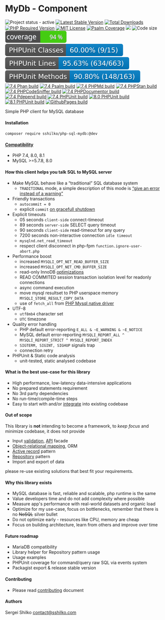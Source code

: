 <!---
This file is part of the sshilko/php-sql-mydb package.

(c) Sergei Shilko <contact@sshilko.com>

MIT License

For the full copyright and license information, please view the LICENSE
file that was distributed with this source code.

@license https://opensource.org/licenses/mit-license.php MIT
-->
MyDb - Component
=================
<p align="left">
	<img src="https://img.shields.io/badge/status-active-success" alt="Project status - active">
	<a href="https://packagist.org/packages/sshilko/php-sql-mydb"><img src="https://poser.pugx.org/sshilko/php-sql-mydb/v/stable" alt="Latest Stable Version"></a>
	<a href="https://packagist.org/packages/sshilko/php-sql-mydb/stats"><img src="https://poser.pugx.org/sshilko/php-sql-mydb/downloads" alt="Total Downloads"></a>
	<a href="https://packagist.org/packages/sshilko/php-sql-mydb"><img src="https://poser.pugx.org/sshilko/php-sql-mydb/require/php" alt="PHP Required Version"></a>
	<a href="https://choosealicense.com/licenses/mit/"><img src="https://poser.pugx.org/sshilko/php-sql-mydb/license" alt="MIT License"></a>
    <a href="https://psalm.dev/docs/running_psalm/command_line_usage/#shepherd">
    <img src="https://shepherd.dev/github/sshilko/php-sql-mydb/coverage.svg" alt="Psalm Coverage"></a>
    <img src="https://hits.seeyoufarm.com/api/count/incr/badge.svg?url=https%3A%2F%2Fgithub.com%2Fsshilko%2Fphp-sql-mydb&count_bg=%2379C83D&title_bg=%23555555&icon=&icon_color=%23E7E7E7&title=hits&edge_flat=false"/>
    <img src="https://img.shields.io/github/languages/code-size/sshilko/php-sql-mydb" alt="Code size">
    <br />
    <img src="https://raw.githubusercontent.com/sshilko/php-sql-mydb/pages/php/phpunit/phpunit-coverage-badge.svg" alt="PHPUnit coverage" />
    <img src="https://raw.githubusercontent.com/sshilko/php-sql-mydb/pages/php/phpunit/phpunit-coverage-badge-classes.svg" alt="PHPUnit classes coverage" />
    <img src="https://raw.githubusercontent.com/sshilko/php-sql-mydb/pages/php/phpunit/phpunit-coverage-badge-lines.svg" alt="PHPUnit lines coverage" />
    <img src="https://raw.githubusercontent.com/sshilko/php-sql-mydb/pages/php/phpunit/phpunit-coverage-badge-methods.svg" alt="PHPUnit methods coverage" />
    <br/>
    <a href="http://sshilko.com/php-sql-mydb/php/phan/"><img src="https://github.com/sshilko/php-sql-mydb/actions/workflows/phpphan.yml/badge.svg" alt="7.4 Phan build"></a>
    <a href="http://sshilko.com/php-sql-mydb/php/psalm/"><img src="https://github.com/sshilko/php-sql-mydb/actions/workflows/phppsalm.yml/badge.svg" alt="7.4 Psalm build"></a>
    <a href="http://sshilko.com/php-sql-mydb/php/phpmd/"><img src="https://github.com/sshilko/php-sql-mydb/actions/workflows/phpmd.yml/badge.svg" alt="7.4 PHPMd build"></a>
    <a href="http://sshilko.com/php-sql-mydb/php/phpstan/"><img src="https://github.com/sshilko/php-sql-mydb/actions/workflows/phpstan.yml/badge.svg" alt="7.4 PHPStan build"></a>
    <a href="http://sshilko.com/php-sql-mydb/php/phpcs/"><img src="https://github.com/sshilko/php-sql-mydb/actions/workflows/phpcs.yml/badge.svg" alt="7.4 PHPCodeSniffer build"></a>
    <a href="http://sshilko.com/php-sql-mydb/php/phpdoc/"><img src="https://github.com/sshilko/php-sql-mydb/actions/workflows/phpdoc.yml/badge.svg" alt="7.4 PHPDocumentor build"></a>
    <a href="http://sshilko.com/php-sql-mydb/php/pdepend/"><img src="https://github.com/sshilko/php-sql-mydb/actions/workflows/phppdepend.yml/badge.svg" alt="7.4 Pdepend build"></a>
    <a href="http://sshilko.com/php-sql-mydb/php/phpunit/html/"><img src="https://github.com/sshilko/php-sql-mydb/actions/workflows/phpunit.yml/badge.svg" alt="7.4 PHPUnit build"></a>
    <a href="https://github.com/sshilko/php-sql-mydb/actions/workflows/phpunit80.yml"><img src="https://github.com/sshilko/php-sql-mydb/actions/workflows/phpunit80.yml/badge.svg" alt="8.0 PHPUnit build"></a>
    <a href="https://github.com/sshilko/php-sql-mydb/actions/workflows/phpunit81.yml"><img src="https://github.com/sshilko/php-sql-mydb/actions/workflows/phpunit81.yml/badge.svg" alt="8.1 PHPUnit build"></a>
    <a href="https://github.com/sshilko/php-sql-mydb/actions/workflows/github-pages.yml"><img src="https://github.com/sshilko/php-sql-mydb/actions/workflows/github-pages.yml/badge.svg" alt="GithubPages build"></a>
    <br/>
    </p>

</p>

Simple PHP client for MySQL database

#### Installation

```
composer require sshilko/php-sql-mydb:@dev
```

#### [Compatibility](http://sshilko.com/php-sql-mydb/php/)

- PHP 7.4, 8.0, 8.1
- MySQL >=5.7.8, 8.0

#### How this client helps you talk SQL to MySQL server

- Make MySQL behave like a “traditional” SQL database system
  - `TRADITIONAL` mode, a simple description of this mode is [“give an error instead of a warning”](https://dev.mysql.com/doc/refman/5.7/en/sql-mode.html#sqlmode_traditional)
- Friendly transactions
  - `autocommit = 0`
  - explicit `commit` [on gracefull shutdown](https://dev.mysql.com/doc/refman/5.7/en/innodb-autocommit-commit-rollback.html)
- Explicit timeouts  
  - 05 seconds `client-side` connect-timeout
  - 89 seconds `server-side` SELECT query timeout
  - 90 seconds `client-side` read-timeout for any query
  - 7200 seconds non-interactive connection `idle timeout`
  - `mysqlnd.net_read_timeout`
  - respect client disconnect in php-fpm `function.ignore-user-abort.php`
- Performance boost
  - increased `MYSQLI_OPT_NET_READ_BUFFER_SIZE`
  - increased `MYSQLI_OPT_NET_CMD_BUFFER_SIZE`
  - read-only InnoDB [optimizations](https://dev.mysql.com/doc/refman/5.6/en/innodb-performance-ro-txn.html)
  - READ COMMITED session transaction isolation level for readonly connections
  - async command execution
  - move mysql resultset to PHP userspace memory `MYSQLI_STORE_RESULT_COPY_DATA`
  - use of `fetch_all` from [PHP Mysql native driver](https://www.php.net/manual/en/intro.mysqlnd.php)
- UTF-8
  - `utf8mb4` character set
  - `UTC` timezone
- Quality error handling
  - PHP default error-reporting `E_ALL & ~E_WARNING & ~E_NOTICE`
  - MySQL default error-reporting `MYSQLI_REPORT_ALL ^ MYSQLI_REPORT_STRICT ^ MYSQLI_REPORT_INDEX`
  - `SIGTERM, SIGINT, SIGHUP` signals trap
  - connection retry
- PHPUnit & Static code analysis
  - unit-tested, static analysed codebase

#### What is the best use-case for this library

- High performance, low-latency data-intensive applications
- No prepared statements requirement
- No 3rd party dependencies
- No run-time/compile-time steps
- Easy to start with and/or [integrate](https://refactoring.guru/design-patterns/php) into existing codebase

#### Out of scope

This library is **not** intending to become a framework, to *keep focus* and minimize codebase, it does not provide

- Input [validation](https://symfony.com/doc/current/validation.html), [API](https://refactoring.guru/design-patterns/facade) facade
- [Object-relational mapping](https://en.wikipedia.org/wiki/Object–relational_mapping), ORM
- [Active record](https://en.wikipedia.org/wiki/Active_record_pattern) pattern
- [Repository](https://symfony.com/doc/current/doctrine.html#querying-for-objects-the-repository) pattern
- Import and export of data

please re-use existing solutions that best fit your requirements.

#### Why this library exists

* MySQL database is fast, reliable and scalable, php runtime is the same
* Value developers time and do not add complexity where possible
* Measure app's performance with real-world datasets and organic load
* Optimize for my use-case, focus on bottlenecks, remember that there is no ~~NoSQL~~ silver bullet
* Do not optimize early - resources like CPU, memory are cheap
* Focus on building architecture, learn from others and improve over time

#### Future roadmap

- MariaDB compatibility
- Library helper for Repository pattern usage
- Usage examples
- PHPUnit coverage for command/query raw SQL via events system
- Packagist export & release stable version

#### Contributing

* Please read [contributing](CONTRIBUTING) document

#### Authors

Sergei Shilko <contact@sshilko.com>
